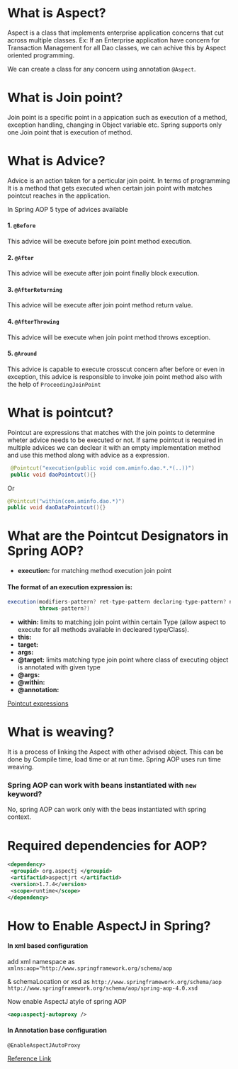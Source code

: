 # What is Aspect?
Aspect is a class that implements enterprise application concerns that cut across multiple classes.
Ex: If an Enterprise application have concern for Transaction Management for all Dao classes, we can achive this 
by Aspect oriented programming.

We can create a class for any concern using annotation `@Aspect`.

# What is Join point?
Join point is a specific point in a appication such as execution of a method, exception handling, changing in Object variable 
etc.
Spring supports only one Join point that is execution of method.

# What is Advice?
Advice is an action taken for a perticular join point. In terms of programming It is a method that gets executed when 
certain join point with matches pointcut reaches in the application.

In Spring AOP 5 type of advices available 
#### 1. `@Before` 
This advice will be execute before join point method execution.

#### 2. `@After` 
This advice will be execute after join point finally block execution.

#### 3. `@AfterReturning`
This advice will be execute after join point method return value.

#### 4. `@AfterThrowing`
This advice will be execute when join point method throws exception.

#### 5. `@Around`
This advice is capable to execute crosscut concern after before or even in exception, this advice is responsible to 
invoke join point method also with the help of `ProceedingJoinPoint`

# What is pointcut?
Pointcut are expressions that matches with the join points to determine wheter advice needs to be executed or not.
If same pointcut is required in multiple advices we can declear it with an empty implementation method and use this method 
along with advice as a expression.

```java
 @Pointcut("execution(public void com.aminfo.dao.*.*(..))")
 public void daoPointcut(){}
 ```
 Or
 ```java
 @Pointcut("within(com.aminfo.dao.*)")
 public void daoDataPointcut(){}
 ```
 # What are the Pointcut Designators in Spring AOP?
 - **execution:** for matching method execution join point 
 #### The format of an execution expression is:
```java
execution(modifiers-pattern? ret-type-pattern declaring-type-pattern? name-pattern(param-pattern)
          throws-pattern?)
 ```
 - **within:** limits to matching join point within certain Type (allow aspect to execute for all methods available in decleared type/Class).
 - **this:** 
 - **target:**
 - **args:**
 - **@target:** limits matching type join point where class of executing object is annotated with given type
 - **@args:**
 - **@within:**
 - **@annotation:**
 
 [Pointcut expressions](https://github.com/abhi101009/spring-aop/blob/master/Pointcut%20expressions.md)
 
# What is weaving?
It is a process of linking the Aspect with other advised object.
This can be done by Compile time, load time or at run time. 
Spring AOP uses run time weaving.

### Spring AOP can work with beans instantiated with `new` keyword?
No, spring AOP can work only with the beas instantiated with spring context.

# Required dependencies for AOP?
```xml
<dependency>
 <groupid> org.aspectj </groupid>
 <artifactid>aspectjrt </artifactid>
 <version>1.7.4</version>
 <scope>runtime</scope>
</dependency>

```

# How to Enable AspectJ in Spring?

#### In xml based configuration
add xml namespace as 
`xmlns:aop="http://www.springframework.org/schema/aop`

& schemaLocation or xsd as 
`http://www.springframework.org/schema/aop http://www.springframework.org/schema/aop/spring-aop-4.0.xsd`

Now enable AspectJ atyle of spring AOP
```xml
<aop:aspectj-autoproxy />
```

#### In Annotation base configuration

`@EnableAspectJAutoProxy`

[Reference Link](https://docs.spring.io/spring/docs/2.0.x/reference/aop.html)


 
 
